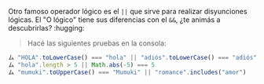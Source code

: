 Otro famoso operador lógico es el `||` que sirve para realizar disyunciones lógicas. El "O lógico" tiene sus diferencias con el `&&`, ¿te animás a descubrirlas? :hugging:

> Hacé las siguientes pruebas en la consola:
>
``` javascript
ム "HOLA".toLowerCase() === "hola" || "adiós".toLowerCase() === "adiós"
ム "hola".length > 5 || Math.abs(-5) === 5
ム "mumuki".toUpperCase() === "Mumuki" || "romance".includes("amor")
```